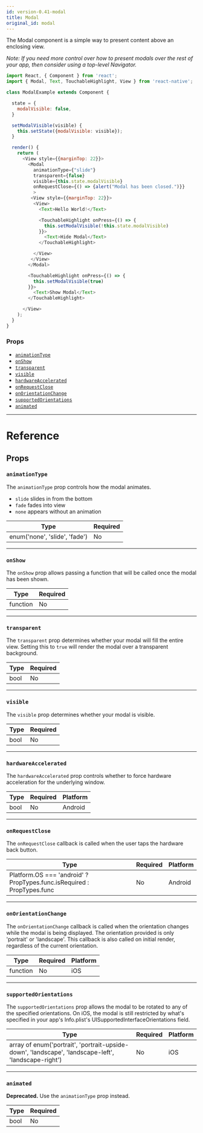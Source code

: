 ```yaml
---
id: version-0.41-modal
title: Modal
original_id: modal
---
```

The Modal component is a simple way to present content above an enclosing view.

_Note: If you need more control over how to present modals over the rest of your app,
then consider using a top-level Navigator._

```javascript
import React, { Component } from 'react';
import { Modal, Text, TouchableHighlight, View } from 'react-native';

class ModalExample extends Component {

  state = {
    modalVisible: false,
  }

  setModalVisible(visible) {
    this.setState({modalVisible: visible});
  }

  render() {
    return (
      <View style={{marginTop: 22}}>
        <Modal
          animationType={"slide"}
          transparent={false}
          visible={this.state.modalVisible}
          onRequestClose={() => {alert("Modal has been closed.")}}
          >
         <View style={{marginTop: 22}}>
          <View>
            <Text>Hello World!</Text>

            <TouchableHighlight onPress={() => {
              this.setModalVisible(!this.state.modalVisible)
            }}>
              <Text>Hide Modal</Text>
            </TouchableHighlight>

          </View>
         </View>
        </Modal>

        <TouchableHighlight onPress={() => {
          this.setModalVisible(true)
        }}>
          <Text>Show Modal</Text>
        </TouchableHighlight>

      </View>
    );
  }
}
```

### Props

- [`animationType`](modal.md#animationtype)
- [`onShow`](modal.md#onshow)
- [`transparent`](modal.md#transparent)
- [`visible`](modal.md#visible)
- [`hardwareAccelerated`](modal.md#hardwareaccelerated)
- [`onRequestClose`](modal.md#onrequestclose)
- [`onOrientationChange`](modal.md#onorientationchange)
- [`supportedOrientations`](modal.md#supportedorientations)
- [`animated`](modal.md#animated)






---

# Reference

## Props

### `animationType`

The `animationType` prop controls how the modal animates.

- `slide` slides in from the bottom
- `fade` fades into view
- `none` appears without an animation

| Type | Required |
| - | - |
| enum('none', 'slide', 'fade') | No |




---

### `onShow`

The `onShow` prop allows passing a function that will be called once the modal has been shown.

| Type | Required |
| - | - |
| function | No |




---

### `transparent`

The `transparent` prop determines whether your modal will fill the entire view. Setting this to `true` will render the modal over a transparent background.

| Type | Required |
| - | - |
| bool | No |




---

### `visible`

The `visible` prop determines whether your modal is visible.

| Type | Required |
| - | - |
| bool | No |




---

### `hardwareAccelerated`

The `hardwareAccelerated` prop controls whether to force hardware acceleration for the underlying window.


| Type | Required | Platform |
| - | - | - |
| bool | No | Android  |




---

### `onRequestClose`

The `onRequestClose` callback is called when the user taps the hardware back button.


| Type | Required | Platform |
| - | - | - |
| Platform.OS === 'android' ? PropTypes.func.isRequired : PropTypes.func | No | Android  |




---

### `onOrientationChange`

The `onOrientationChange` callback is called when the orientation changes while the modal is being displayed.
The orientation provided is only 'portrait' or 'landscape'. This callback is also called on initial render, regardless of the current orientation.


| Type | Required | Platform |
| - | - | - |
| function | No | iOS  |




---

### `supportedOrientations`

The `supportedOrientations` prop allows the modal to be rotated to any of the specified orientations.
On iOS, the modal is still restricted by what's specified in your app's Info.plist's UISupportedInterfaceOrientations field.


| Type | Required | Platform |
| - | - | - |
| array of enum('portrait', 'portrait-upside-down', 'landscape', 'landscape-left', 'landscape-right') | No | iOS  |




---

### `animated`

**Deprecated.** Use the `animationType` prop instead.



| Type | Required |
| - | - |
| bool | No |






